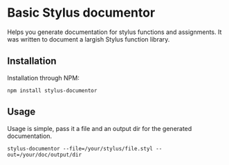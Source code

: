 # Basic Stylus documentor

Helps you generate documentation for stylus functions and assignments. It was
written to document a largish Stylus function library.

## Installation

Installation through NPM:

```shell
npm install stylus-documentor
```

## Usage

Usage is simple, pass it a file and an output dir for the generated
documentation.

```shell
stylus-documentor --file=/your/stylus/file.styl --out=/your/doc/output/dir
```

